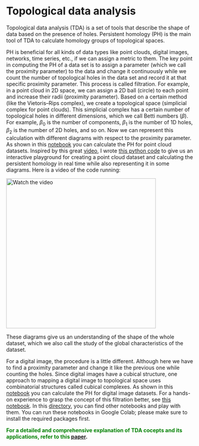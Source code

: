 <h1>Topological data analysis</h1>

Topological data analysis (TDA) is a set of tools that describe the shape of data based on the presence of holes. Persistent homology (PH) is the main tool of TDA to calculate homology groups of topological spaces.

PH is beneficial for all kinds of data types like point clouds, digital images, networks, time series, etc., if we can assign a metric to them. The key point in computing the PH of a data set is to assign a parameter (which we call the proximity parameter) to the data and change it continuously while we count the number of topological holes in the data set and record it at that specific proximity parameter. This process is called filtration. For example, in a point cloud in 2D space, we can assign a 2D ball (circle) to each point and increase their radii (proximity parameter). Based on a certain method (like the Vietoris–Rips complex), we create a topological space (simplicial complex for point clouds). This simplicial complex has a certain number of topological holes in different dimensions, which we call Betti numbers ($\beta$). For example, $\beta_0$ is the number of components, $\beta_1$ is the number of 1D holes, $\beta_2$ is the number of 2D holes, and so on. Now we can represent this calculation with different diagrams with respect to the proximity parameter. As shown in this [notebook](Ripser%20-%20Simplicial%20Complex.ipynb) you can calculate the PH for point cloud datasets. Inspired by this great <a href="https://www.youtube.com/watch?v=h0bnG1Wavag&t">video</a>, I wrote [this python code](playground/Simplicial%20Complex%20-%20Filtration%201.py) to give us an interactive playground for creating a point cloud dataset and calculating the persistent homology in real time while also representing it in some diagrams. Here is a video of the code running:

<a href="https://www.youtube.com/watch?v=iC-O_JGlpIQ">
    <img src="https://img.youtube.com/vi/iC-O_JGlpIQ/maxresdefault.jpg" alt="Watch the video" width="400"/>
</a>

These diagrams give us an understanding of the shape of the whole dataset, which we also call the study of the global characteristics of the dataset.

For a digital image, the procedure is a little different. Although here we have to find a proximity parameter and change it like the previous one while counting the holes. Since digital images have a cubical structure, one approach to mapping a digital image to topological space uses combinatorial structures called cubical complexes. As shown in this [notebook](Gudhi%20-%20Cubical%20Complex.ipynb) you can calculate the PH for digital image datasets. For a hands-on experience to grasp the concept of this filtration better, see [this notebook](playground/Cubical%20Complex%20-%20Filtration.ipynb). In this [directory](playground), you can find other notebooks and play with them. You can run these notebooks in Google Colab; please make sure to install the required packages first. 

<span style="color: green;"><b>For a detailed and comprehensive explanation of TDA cocepts and its applications, refer to this</span> <a href="https://epjdatascience.springeropen.com/articles/10.1140/epjds/s13688-017-0109-5">paper</a>.</b>




